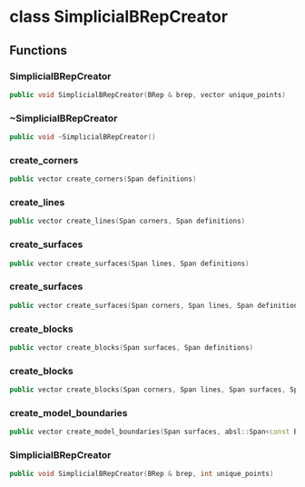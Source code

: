 # class SimplicialBRepCreator


## Functions

### SimplicialBRepCreator

```cpp
public void SimplicialBRepCreator(BRep & brep, vector unique_points)
```

### ~SimplicialBRepCreator

```cpp
public void ~SimplicialBRepCreator()
```


### create_corners

```cpp
public vector create_corners(Span definitions)
```


### create_lines

```cpp
public vector create_lines(Span corners, Span definitions)
```


### create_surfaces

```cpp
public vector create_surfaces(Span lines, Span definitions)
```


### create_surfaces

```cpp
public vector create_surfaces(Span corners, Span lines, Span definitions)
```


### create_blocks

```cpp
public vector create_blocks(Span surfaces, Span definitions)
```


### create_blocks

```cpp
public vector create_blocks(Span corners, Span lines, Span surfaces, Span definitions)
```


### create_model_boundaries

```cpp
public vector create_model_boundaries(Span surfaces, absl::Span<const BoundaryDefinition> definitions)
```


### SimplicialBRepCreator

```cpp
public void SimplicialBRepCreator(BRep & brep, int unique_points)
```




